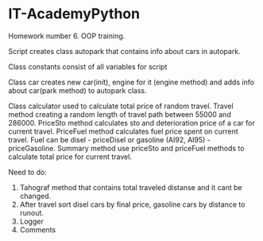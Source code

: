 # IT-AcademyPython
Homework number 6. OOP training.

Script creates class autopark that contains info about cars in autopark.

Class constants consist of all variables for script

Class car creates new car(init), engine for it (engine method) and adds info about car(park method) to autopark class.

Class calculator used to calculate total price of random travel.
Travel method creating a random length of travel path between 55000 and 286000.
PriceSto method calculates  sto and deterioration price of a car for current travel.
PriceFuel method calculates fuel price spent on current travel. Fuel can be disel - priceDisel or gasoline (AI92, AI95) - priceGasoline.
Summary method use priceSto and priceFuel methods to calculate total price for current travel.

Need to do:
1. Tahograf method that contains total traveled distanse and it cant be changed.
2. After travel sort disel cars by final price, gasoline cars by distance to runout.
3. Logger
4. Comments
 
